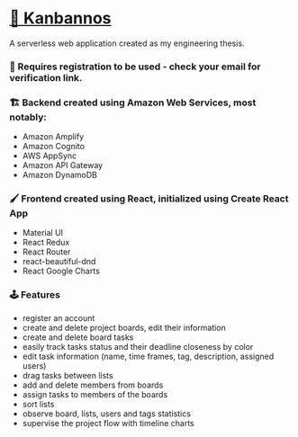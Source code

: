 # [📖 Kanbannos](https://master.d1j786vh8i3ynf.amplifyapp.com/) 
A serverless web application created as my engineering thesis.

### 📧 Requires registration to be used - check your email for verification link.

### 🏗 Backend created using Amazon Web Services, most notably:
  - Amazon Amplify
  - Amazon Cognito
  - AWS AppSync
  - Amazon API Gateway
  - Amazon DynamoDB
  
### 🖌 Frontend created using React, initialized using Create React App
  - Material UI
  - React Redux
  - React Router
  - react-beautiful-dnd
  - React Google Charts

### 🕹 Features
  - register an account
  - create and delete project boards, edit their information
  - create and delete board tasks
  - easily track tasks status and their deadline closeness by color
  - edit task information (name, time frames, tag, description, assigned users)
  - drag tasks between lists
  - add and delete members from boards
  - assign tasks to members of the boards
  - sort lists
  - observe board, lists, users and tags statistics
  - supervise the project flow with timeline charts
